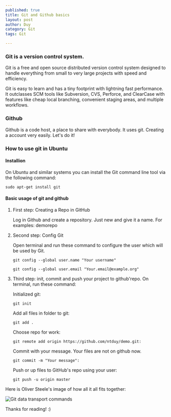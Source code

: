 ```yaml
---
published: true
title: Git and Github basics
layout: post
author: Duy
category: Git
tags: Git

---
```


### Git is a version control system.

Git is a free and open source distributed version control system designed to handle everything from small to very large projects with speed and efficiency.

Git is easy to learn and has a tiny footprint with lightning fast performance. It outclasses SCM tools like Subversion, CVS, Perforce, and ClearCase with features like cheap local branching, convenient staging areas, and multiple workflows.

### Github
Github is a code host, a place to share with everybody. It uses git. Creating a account very easily. Let's do it!

### How to use git in Ubuntu

#### Installion

On Ubuntu and similar systems you can install the Git command line tool via the following command:

```
sudo apt-get install git
```

#### Basic usage of git and github

1. First step: Creating a Repo in GitHub

	Log in Github and create a repository. Just new and give it a name. For examples: demorepo

2. Second step: Config Git

	Open terminal and run these command to configure the user which will be used by Git.

	```
	git config --global user.name "Your username"
	```

	```
	git config --global user.email "Your.email@example.org"
	```

3. Third step: init, commit and push your project to github'repo.
	On terminal, run these command:

	Initialized git:
	```
	git init
	```

	Add all files in folder to git:
	```
	git add .
	```

	Choose repo for work:
	```
	git remote add origin https://github.com/ntduy/demo.git:
	```

	Commit with your message. Your files are not on github now.
	```
	git commit -m "Your message":
	```

	Push or up files to GitHub's repo using your user:
	```
	git push -u origin master
	```

Here is Oliver Steele's image of how all it all fits together:

![Git data transport commands](http://i.stack.imgur.com/XwVzT.png "Oliver Steele's image")


Thanks for reading! :)





